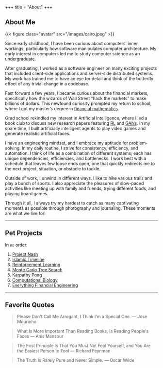 +++
title = "About"
+++

## About Me

{{< figure class="avatar" src="/images/cairo.jpeg" >}}

Since early childhood, I have been curious about computers’ inner workings, particularly how software manipulates computer architecture. My early interest in computers led me to study computer science as an undergraduate.

After graduating, I worked as a software engineer on many exciting projects that included client-side applications and server-side distributed systems. My work has trained me to have an eye for detail and think of the butterfly effect of any trivial change in a codebase.

Fast forward a few years, I became curious about the financial markets, specifically how the wizards of Wall Street “hack the markets” to make billions of dollars. This newfound curiosity prompted my return to school, where I got my master’s degree in [financial mathematics](https://en.wikipedia.org/wiki/Mathematical_finance).

Grad school rekindled my interest in Artificial Intelligence, where I led a book club to discuss new research papers featuring [RL](https://en.wikipedia.org/wiki/Reinforcement_learning) and [GANs](https://en.wikipedia.org/wiki/Generative_adversarial_network). In my spare time, I built artificially intelligent agents to play video games and generate realistic artificial faces.

I have an engineering mindset, and I embrace my aptitude for problem-solving. In my daily routine, I strive for consistency, efficiency, and automation. I think of life as a combination of different systems; each has unique dependencies, efficiencies, and bottlenecks. I work best with a schedule that leaves few loose ends open, one that quickly redirects me to the next project, situation, or obstacle to tackle.

Outside of work, I unwind in different ways. I like to hike various trails and play a bunch of sports. I also appreciate the pleasures of slow-paced activities like meeting up with family and friends, trying different foods, and playing board games.

Through it all, I always try my hardest to catch as many captivating moments as possible through photography and journaling. These moments are what we live for!

---

## Pet Projects

In `no` order:
1. [Project Nash](https://www.projectnash.com)
2. [Islamic Timeline](https://islamictimeline.com)
3. [Reinforcement Learning](https://github.com/shehio/ReinforcementLearning)
4. [Monte Carlo Tree Search](https://github.com/shehio/monte-carlo-tree-search)
5. [Karpathy Pong](https://github.com/shehio/Karpathy-Pong)
6. [Computational Biology](https://github.com/shehio/Computational-Biology)
7. [Everything Financial Engineering](https://github.com/shehio/Everything-Financial-Engineering)

---

## Favorite Quotes

> Please Don't Call Me Arrogant, I Think I'm a Special One.
— Jose Mourinho

> What Is More Important Than Reading Books, Is Reading People's Faces
— Anis Mansour

> The First Principle Is That You Must Not Fool Yourself, and You Are the Easiest Person to Fool
— Richard Feynman

> The Truth Is Rarely Pure and Never Simple.
— Oscar Wilde